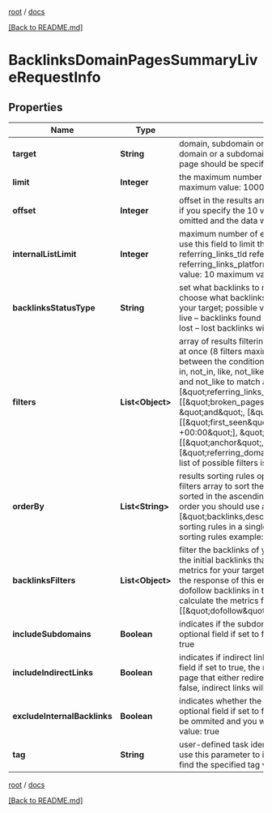 [root](./../ "root") / [docs](./ "docs")

[[Back to README.md]](./../README.md "[Back to README.md]")

# BacklinksDomainPagesSummaryLiveRequestInfo

## Properties

| Name | Type | Description | Notes |
|------------ | ------------- | ------------- | -------------|
|**target** | **String** | domain, subdomain or webpage to get summary data for required field a domain or a subdomain should be specified without https:// and www. a page should be specified with absolute URL (including http:// or https://) |  [optional] |
|**limit** | **Integer** | the maximum number of returned anchors optional field default value: 100 maximum value: 1000 |  [optional] |
|**offset** | **Integer** | offset in the results array of returned anchors optional field default value: 0 if you specify the 10 value, the first ten anchors in the results array will be omitted and the data will be provided for the successive anchors |  [optional] |
|**internalListLimit** | **Integer** | maximum number of elements within internal arrays optional field you can use this field to limit the number of elements within the following arrays: referring_links_tld referring_links_types referring_links_attributes referring_links_platform_types referring_links_semantic_locations default value: 10 maximum value: 1000 |  [optional] |
|**backlinksStatusType** | **String** | set what backlinks to return and count optional field you can use this field to choose what backlinks will be returned and used for aggregated metrics for your target; possible values: all – all backlinks will be returned and counted; live – backlinks found during the last check will be returned and counted; lost – lost backlinks will be returned and counted; default value: live |  [optional] |
|**filters** | **List&lt;Object&gt;** | array of results filtering parameters optional field you can add several filters at once (8 filters maximum) you should set a logical operator and, or between the conditions the following operators are supported: regex, &#x3D;, &lt;&gt;, in, not_in, like, not_like, ilike, not_ilike you can use the % operator with like and not_like to match any string of zero or more characters example: [\&quot;referring_links_types.anchors\&quot;,\&quot;&gt;\&quot;,\&quot;1\&quot;] [[\&quot;broken_pages\&quot;,\&quot;&gt;\&quot;,\&quot;2\&quot;], \&quot;and\&quot;, [\&quot;backlinks\&quot;,\&quot;&gt;\&quot;,\&quot;10\&quot;]] [[\&quot;first_seen\&quot;,\&quot;&gt;\&quot;,\&quot;2017-10-23 11:31:45 +00:00\&quot;], \&quot;and\&quot;, [[\&quot;anchor\&quot;,\&quot;like\&quot;,\&quot;%seo%\&quot;],\&quot;or\&quot;,[\&quot;referring_domains\&quot;,\&quot;&gt;\&quot;,\&quot;10\&quot;]]] The full list of possible filters is available here. |  [optional] |
|**orderBy** | **List&lt;String&gt;** | results sorting rules optional field you can use the same values as in the filters array to sort the results possible sorting types: asc – results will be sorted in the ascending order desc – results will be sorted in the descending order you should use a comma to set up a sorting type example: [\&quot;backlinks,desc\&quot;] note that you can set no more than three sorting rules in a single request you should use a comma to separate several sorting rules example: [\&quot;backlinks,desc\&quot;,\&quot;rank,asc\&quot;] |  [optional] |
|**backlinksFilters** | **List&lt;Object&gt;** | filter the backlinks of your target optional field you can use this field to filter the initial backlinks that will be included in the dataset for aggregated metrics for your target you can filter the backlinks by all fields available in the response of this endpoint using this parameter, you can include only dofollow backlinks in the response and create a flexible backlinks dataset to calculate the metrics for example: \&quot;backlinks_filters\&quot;: [[\&quot;dofollow\&quot;, \&quot;&#x3D;\&quot;, true]] |  [optional] |
|**includeSubdomains** | **Boolean** | indicates if the subdomains of the target will be included in the search optional field if set to false, the subdomains will be ignored default value: true |  [optional] |
|**includeIndirectLinks** | **Boolean** | indicates if indirect links to the target will be included in the results optional field if set to true, the results will include data on indirect links pointing to a page that either redirects to the target, or points to a canonical page if set to false, indirect links will be ignored default value: true |  [optional] |
|**excludeInternalBacklinks** | **Boolean** | indicates whether the backlinks from subdomains of the target are excluded optional field if set to false, the backlinks from subdomains of the target will be ommited and you won’t receive the same domain in the response; default value: true |  [optional] |
|**tag** | **String** | user-defined task identifier optional field the character limit is 255 you can use this parameter to identify the task and match it with the result you will find the specified tag value in the data object of the response |  [optional] |

[root](./../ "root") / [docs](./ "docs")

[[Back to README.md]](./../README.md "[Back to README.md]")